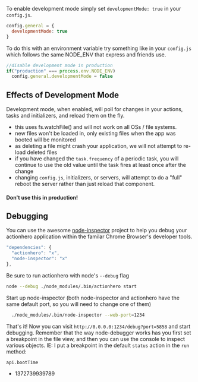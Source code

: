 To enable development mode simply set `developmentMode: true` in your `config.js`.

```js
config.general = {
  developmentMode: true
}
```

To do this with an environment variable try something like in your `config.js` which follows the same NODE_ENV that express and friends use.

```js
//disable development mode in production
if("production" === process.env.NODE_ENV)
  config.general.developmentMode = false
```

## Effects of Development Mode

Development mode, when enabled, will poll for changes in your actions, tasks and initializers, and reload them on the fly.

- this uses fs.watchFile() and will not work on all OSs / file systems.
- new files won't be loaded in, only existing files when the app was booted will be monitored
- as deleting a file might crash your application, we will not attempt to re-load deleted files
- if you have changed the `task.frequency` of a periodic task, you will continue to use the old value until the task fires at least once after the change 
- changing `config.js`, initializers, or servers, will attempt to do a "full" reboot the server rather than just reload that component.

#### Don't use this in production!

## Debugging

You can use the awesome [node-inspector](https://github.com/dannycoates/node-inspector) project to help you debug your actionhero application within the familar Chrome Browser's developer tools.


```javascript
"dependencies": {
  "actionhero": "x",
  "node-inspector": "x"
},
```

Be sure to run actionhero with node's `--debug` flag

```bash
node --debug ./node_modules/.bin/actionhero start
```

Start up node-inspector (both node-inspector and actionhero have the same default port, so you will need to change one of them)

```bash
  ./node_modules/.bin/node-inspector --web-port=1234
```

That's it! Now you can visit `http://0.0.0.0:1234/debug?port=5858` and start debugging.  Remember that the way node-debugger works has you first set a breakpoint in the file view, and then you can use the console to inspect various objects.  IE: I put a breakpoint in the default `status` action in the `run` method:

`api.bootTime`
- 1372739939789